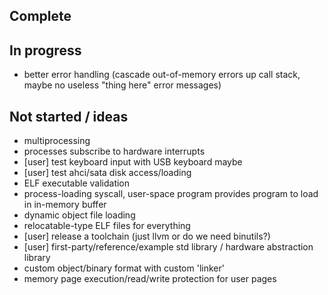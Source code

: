 ## Complete



## In progress

- better error handling (cascade out-of-memory errors up call stack, maybe no useless "thing here" error messages)

## Not started / ideas

- multiprocessing
- processes subscribe to hardware interrupts
- \[user\] test keyboard input with USB keyboard maybe
- \[user\] test ahci/sata disk access/loading
- ELF executable validation
- process-loading syscall, user-space program provides program to load in in-memory buffer
- dynamic object file loading
- relocatable-type ELF files for everything
- \[user\] release a toolchain (just llvm or do we need binutils?)
- \[user\] first-party/reference/example std library / hardware abstraction library
- custom object/binary format with custom 'linker'
- memory page execution/read/write protection for user pages